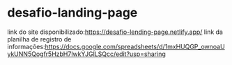 # desafio-landing-page
link do site disponibilizado:https://desafio-lending-page.netlify.app/
link da planilha de registro de informações:https://docs.google.com/spreadsheets/d/1mxHUQGP_ownoaUykUNN5Qogfr5HzbH7lwkYJGlLSQcc/edit?usp=sharing
